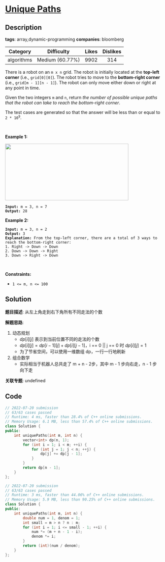 # [Unique Paths](https://leetcode.com/problems/unique-paths/description/)

## Description

**tags**: array,dynamic-programming
**companies**: bloomberg

|  Category  |   Difficulty    | Likes | Dislikes |
| :--------: | :-------------: | :---: | :------: |
| algorithms | Medium (60.77%) | 9902  |   314    |

<p>There is a robot on an <code>m x n</code> grid. The robot is initially located at the <strong>top-left corner</strong> (i.e., <code>grid[0][0]</code>). The robot tries to move to the <strong>bottom-right corner</strong> (i.e., <code>grid[m - 1][n - 1]</code>). The robot can only move either down or right at any point in time.</p>

<p>Given the two integers <code>m</code> and <code>n</code>, return <em>the number of possible unique paths that the robot can take to reach the bottom-right corner</em>.</p>

<p>The test cases are generated so that the answer will be less than or equal to <code>2 * 10<sup>9</sup></code>.</p>

<p>&nbsp;</p>
<p><strong>Example 1:</strong></p>
<img src="https://assets.leetcode.com/uploads/2018/10/22/robot_maze.png" style="width: 400px; height: 183px;" />
<pre><code><strong>Input:</strong> m = 3, n = 7
<strong>Output:</strong> 28</code></pre>

<p><strong>Example 2:</strong></p>

<pre><code><strong>Input:</strong> m = 3, n = 2
<strong>Output:</strong> 3
<strong>Explanation:</strong> From the top-left corner, there are a total of 3 ways to reach the bottom-right corner:
1. Right -&gt; Down -&gt; Down
2. Down -&gt; Down -&gt; Right
3. Down -&gt; Right -&gt; Down</code></pre>

<p>&nbsp;</p>
<p><strong>Constraints:</strong></p>

<ul>
  <li><code>1 &lt;= m, n &lt;= 100</code></li>
</ul>

## Solution

**题目描述**: 从左上角走到右下角所有不同走法的个数

**解题思路**:

1. 动态规划
    - $dp[i][j]$ 表示到当前位置不同的走法的个数
    - $dp[i][j] = dp[i - 1][j] + dp[i][j - 1]$，i == 0 || j == 0 时 $dp[i][j] = 1$
    - 为了节省空间，可以使用一维数组 dp，一行一行地刷新
2. 组合数学
    - 实际相当于机器人总共走了 m + n - 2步，其中 m - 1 步向右走，n - 1 步向下走

**关联专题**: undefined

## Code

```cpp
// 2022-07-20 submission
// 63/63 cases passed
// Runtime: 4 ms, faster than 28.4% of C++ online submissions.
// Memory Usage: 6.1 MB, less than 57.4% of C++ online submissions.
class Solution {
public:
    int uniquePaths(int m, int n) {
        vector<int> dp(n, 1);
        for (int i = 1; i < m; ++i) {
            for (int j = 1; j < n; ++j) {
                dp[j] += dp[j - 1];
            }
        }
        return dp[n - 1];
    }
};
```

```cpp
// 2022-07-20 submission
// 63/63 cases passed
// Runtime: 3 ms, faster than 44.06% of C++ online submissions.
// Memory Usage: 5.9 MB, less than 90.25% of C++ online submissions.
class Solution {
public:
    int uniquePaths(int m, int n) {
        double num = 1, denom = 1;
        int small = m > n ? n : m;
        for (int i = 1; i <= small - 1; ++i) {
            num *= (m + n - 1 - i);
            denom *= i;
        }
        return (int)(num / denom);
    }
};
```
